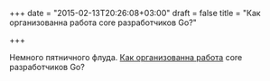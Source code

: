+++
date = "2015-02-13T20:26:08+03:00"
draft = false
title = "Как организованна работа core разработчиков Go?"

+++

<p>Немного пятничного флуда. <a href="https://groups.google.com/forum/#!topic/golang-nuts/y6tl-CT1Rdg">Как организованна работа</a> core разработчиков Go?</p>

